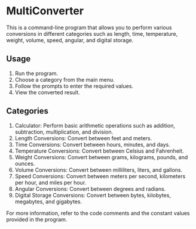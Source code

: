 # MultiConverter

This is a command-line program that allows you to perform various conversions in different categories such as length, time, temperature, weight, volume, speed, angular, and digital storage.

## Usage

1. Run the program.
2. Choose a category from the main menu.
3. Follow the prompts to enter the required values.
4. View the converted result.

## Categories

1. Calculator: Perform basic arithmetic operations such as addition, subtraction, multiplication, and division.
2. Length Conversions: Convert between feet and meters.
3. Time Conversions: Convert between hours, minutes, and days.
4. Temperature Conversions: Convert between Celsius and Fahrenheit.
5. Weight Conversions: Convert between grams, kilograms, pounds, and ounces.
6. Volume Conversions: Convert between milliliters, liters, and gallons.
7. Speed Conversions: Convert between meters per second, kilometers per hour, and miles per hour.
8. Angular Conversions: Convert between degrees and radians.
9. Digital Storage Conversions: Convert between bytes, kilobytes, megabytes, and gigabytes.

For more information, refer to the code comments and the constant values provided in the program.

